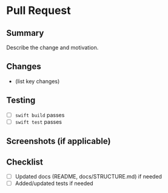 # Pull Request

## Summary

Describe the change and motivation.

## Changes

- (list key changes)

## Testing

- [ ] `swift build` passes
- [ ] `swift test` passes

## Screenshots (if applicable)

## Checklist

- [ ] Updated docs (README, docs/STRUCTURE.md) if needed
- [ ] Added/updated tests if needed
